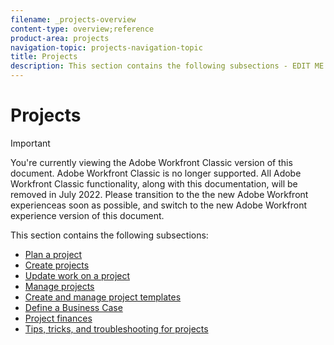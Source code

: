 ```yaml
---
filename: _projects-overview
content-type: overview;reference
product-area: projects
navigation-topic: projects-navigation-topic
title: Projects
description: This section contains the following subsections - EDIT ME.
---
```


# Projects

>[!IMPORTANT]
>
>You're currently viewing the Adobe Workfront Classic version of this document. Adobe Workfront Classic is no longer supported. All Adobe Workfront Classic functionality, along with this documentation, will be removed in July 2022. Please transition to the the new Adobe Workfront experienceas soon as possible, and switch to the new Adobe Workfront experience version of this document.

This section contains the following subsections:

* [Plan a project](../../manage-work/projects/planning-a-project/plan-project-overview.md) 
* [Create projects](../../manage-work/projects/create-projects/create-projects-overview.md) 
* [Update work on a project](../../manage-work/projects/updating-work-in-a-project/update-work-on-project.md) 
* [Manage projects](../../manage-work/projects/manage-projects/manage-projects-overview.md) 
* [Create and manage project templates](../../manage-work/projects/create-and-manage-templates/create-manage-templates.md) 
* [Define a Business Case](../../manage-work/projects/define-a-business-case/define-business-case.md) 
* [Project finances](../../manage-work/projects/project-finances/project-finances-overview.md) 
* [Tips, tricks, and troubleshooting for projects](../../manage-work/projects/tips-tricks-and-troubleshooting/tips-tricks-troubleshooting-for-projects.md)

